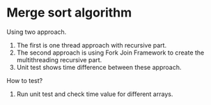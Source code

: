 # Merge sort algorithm
Using two approach.
1. The first is one thread approach with recursive part.
2. The second approach is using Fork Join Framework to create the multithreading recursive part.
3. Unit test shows time difference between these approach.

How to test?
1. Run unit test and check time value for different arrays.